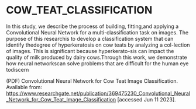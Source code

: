 # COW_TEAT_CLASSIFICATION


In this study, we describe the process of building, fitting,and applying a Convolutional Neural Network for a multi-classification task on images. The purpose of this researchis to develop a classification system that can identify thedegree of hyperkeratosis on cow teats by analyzing a col-lection of images. This is significant because hyperkerato-sis can impact the quality of milk produced by dairy cows.Through this work, we demonstrate how neural networkscan solve problems that are difficult for the human eye todiscern 

(PDF) Convolutional Neural Network for Cow Teat Image Classification. Available from: https://www.researchgate.net/publication/369475230_Convolutional_Neural_Network_for_Cow_Teat_Image_Classification [accessed Jun 11 2023].

